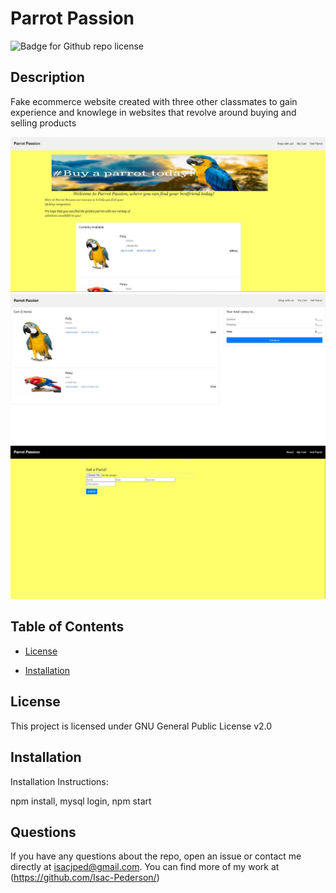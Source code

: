 
# Parrot Passion

![Badge for Github repo license](https://img.shields.io/badge/ParrotPassion%20-IsacPederson-green)

## Description
Fake ecommerce website created with three other classmates to gain experience and knowlege in websites that revolve around buying and selling products

![Home Page](img/img1.JPG "Home Page")
![Cart Page](img/img2.JPG "Cart Page")
![Shop Page](img/img3.JPG "Shop Page")



## Table of Contents

- [License](#license)

- [Installation](#installation)

## License

This project is licensed under GNU General Public License v2.0

## Installation

Installation Instructions:

npm install, mysql login, npm start

## Questions

If you have any questions about the repo, open an issue or contact me directly at isacjped@gmail.com. You can find more of my work at (https://github.com/Isac-Pederson/)

